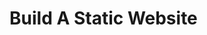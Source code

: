 # Build A Static Website

<Card 
  title="Next.js" 
  h="2"
  text="Build a website with dynamic content, pages, and posts with Next.js 13." 
  url="/guides/headless-cms/build-static-website/next-13"
  icon="/icons/nextjs.png" />

<Card 
  title="Nuxt.js" 
  h="2"
  text="Build a website with dynamic content, pages, and posts with Nuxt.js 3." 
  url="/guides/headless-cms/build-static-website/nuxt-3"
  icon="/icons/nuxtjs.svg" />
